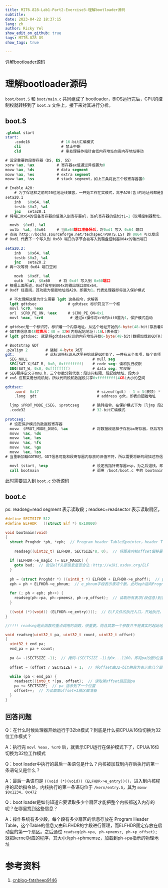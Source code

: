 ```yaml
---
title: MIT6.828-Lab1-Part2-Exercise3-理解bootloader源码
subtitle: 
date: 2023-04-22 18:37:15
lang: zh
author: Ricky Yel
show_edit_on_github: true
tags: MIT6.828 OS
show_tags: true

---
```

详解bootloader源码
<!--more-->

# 理解bootloader源码

`boot/boot.S` 和 `boot/main.c` 共同组成了 bootloader，BIOS运行完后，CPU的控制权就转移到了 `boot.S` 文件上，接下来对其进行分析。

## boot.S

```nasm
.global start
start:
	.code16              # 16-bit汇编模式
	cli                  # 禁止中断
	cld                  # 串处理操作指针由低内存地址向高内存地址移动
```

```nasm
# 设定重要的段寄存器（DS, ES, SS）
xorw %ax, %ax          # 寄存器ax值通过异或置为0
movw %ax, %ds          # data segment
movw %ax, %es          # extra segment
movw %ax, %ss          # stack segment，如上三条将此三个段寄存器置0
```

```nasm
# Enable A20:
	# 为了保证和之前的20位地址线兼容，一开始工作在实模式，高于A20(含)的地址线都是置为0，接下来取消置零
seta20.1
	inb   $0x64, %al
	testb $0x2, %al
	jnz   seta20.1
# 将端口0x64的设备寄存器的值输入到寄存器al，当al寄存器的值bit1=1（说明控制器繁忙，CPU不能传数据），则一直重复

  movb  $0xd1, %al
  outb  %al, $0x64     # 当0x64端口准备好后，将0xd1 写入 0x64 端口
# 查阅 http://bochs.sourceforge.net/techspec/PORTS.LST 的 0064 可以发现
# 0xd1 代表下一个写入到 0x60 端口的字节会被写入到键盘控制器804x的输出端口
  
seta20.2:
	inb   $0x64, %al
	testb $0x2, %al
	jnz   seta20.2
# 再一次等待 0x64 端口空闲

	movb  $0xdf, %al
	outb  %al, $0x60    # 将 0xdf 写入到 0x60端口
# 根据上面所述，0xdf会写到804x的输出端口即0x64，
# 0xdf 经查阅，其功能为使能地址线A20，即置为1，代表处理器即将进入保护模式
```

```nasm
  # 不太理解这里为什么需要 lgdt 这条指令，求解答
  lgdt gdtdsec              # gdtdsec 标识符见下一个框
  movl %cr0, %eax
  orl  $CR0_PE_ON, %eax     # $CR0_PE_ON=0x1
  movl %eax, %cr0            # 通过or操作将cr0的bit0置为1，保护模式启动

# gdtdsec是一个标识符，标识着一个内存地址，从这个地址开始的6-byte(48-bit)存放着GDT表信息
# GDT表信息由48位表示：48 = 32H(内存起始地址):16L(表长度)
# lgdt gdtdsec: 就是将gdtdsec标识的内存地址开始6-byte(48-bit)数据加载到GDTR(全局段描述符表寄存器48-bit)
```

```nasm
# Bootstrap GDT
.p2align 2        # 强制 4-byte 对齐
gdt:              # 此标识符标识从这里开始就是GDT表了，一共有三个表项，每个表项 8-byte
  SEG_NULL                             # null seg
  SEG(SAT_X|SAT_R, 0x0, 0xffffffff)    # code seg: 读和执行权限
  SEG(SAT_W, 0x0, 0xffffffff)          # data seg: 写权限
# SEG程序定义于mmu.h，三个参数分别代表：段访问权限、段起始地址、段大小
# xv6 没有采用分段机制，所以代码段和数据段共享0xffffffff(4GB)大小的空间

gdtdsec:
	.word  0x17                          # sizeof(gdt) - 1 = 3(表项) * 8(byte) - 1 = 23 = 0x17
	.long  gdt                           # address gdt，即表的起始地址
```

```nasm
  ljmp $PROT_MODE_CSEG, $protcseg      # 跳转指令，在保护模式下为 [ljmp 段选择子, 段内偏移]
  .code32                              # 32-bit汇编模式
  
protcseg:
  # 设定保护模式的数据段寄存器
  movw  $PROT_MODE_DSEG, %ax           # 将数据段选择子存到ax寄存器，然后写到各种段寄存器
  movw  %ax, %ds
  movw  %ax, %es
  movw  %ax, %fs
  movw  %ax, %gs
  movw  %ax, %ss
# 当重新加载GDTR时，GDT信息可能和段寄存器内存放的旧值不符，所以需要将新的段描述符信息写入到相应的段寄存器
```

```nasm
  movl $start, %esp                    # 设定栈指针寄存器esp，为之后退栈，即回到这一位置做准备
  call bootmain                        # 调用 /boot/boot.c 中的 bootmain()
```

此时需要进入到 `boot.c` 分析源码

## boot.c

ps: readseg=read segment 表示读取段；readsec=readsector 表示读取扇区。

```c
#define SECTSIZE 512
#define ELFHDR   ((struct Elf *) 0x10000)

void bootmain(void)
{
  struct Proghdr *ph, *eph;  // Program header Table的pointer，header Table存放了所有段的信息
  
	readseg((uint32_t) ELFHDR, SECTSIZE*8, 0);  // 将距离内核offset偏移量的8个扇区(4KB=1Page)的内容读取到以ELFHDR为起点的内存当中。实现的功能为读取elf头部放入内存
  
  if (ELFHDR->e_magic != ELF_MAGIC) {
    goto bad;  // 验证elf头部信息是否合法：http://wiki.osdev.org/ELF
  }
  
  ph = (struct Proghdr *) ((uint8_t *) ELFHDR + ELFHDR->e_phoff);  // phoff字段代表Program Header Table距离表头的偏移量
  eph = ph + ELFHDR->e_phnum;  // e_phnum字段表示表项个数，此时eph指向Program Header Table尾部
  
  for (; ph < eph; ph++) {
    readseg(ph->pa, ph->pmemsz, ph->p_offset);  // 读取所有表项(段信息)到各自的pa字段表示的物理地址
  }
  
  ((void (*)(void)) (ELFHDR->e_entry))();  // ELF文件的执行入口，开始执行。且这个ELF文件为内核文件，此时bootloader将控制权转交给了操作系统的内核。
}

//!!!! readseg是此函数的重点调用的函数，很重要。而且其第一个参数并不是真实的起始地址，有一个偏移，具体见下面对readseg的解释，掩码部分
```

```c
void readseg(uint32_t pa, uint32_t count, uint32_t offset)
{
  uint32_t end_pa;
  end_pa = pa + count;
  
  pa &= ~(SECTSIZE -1);  // 掩码~(SECTSIZE -1)为0x...1100，即将pa的低8位置零，此时pa的地址一定是扇区起始地址的整数倍
  
  offset = (offset / SECTSIZE) + 1;  // 将offset由32-bit换算为表示第几个扇区
  
  while (pa < end_pa) {
    readsect((int8_t *)pa, offset);  // 读取第offset扇区到pa
    pa += SECTSIZE;  // pa 指示到下一个位置
    offset++;  // 为读取第offset+1扇区做准备
  }
}
```

## 回答问题

Q：在什么时候处理器开始运行于32bit模式？到底是什么把CPU从16位切换为32位工作模式？

A：执行完 `movl %eax, %cr0` 后，就表示CPU运行在保护模式下了，CPU从16位切换为32位工作模式

Q：boot loader中执行的最后一条语句是什么？内核被加载到内存后执行的第一条语句又是什么？

A：最后一条语句是 `((void (*)(void)) (ELFHDR->e_entry))()`，进入到内核程序的起始指令处。内核执行的第一条语句位于 `/kern/entry.S`，其为 `movw $0x1234, 0x472`

Q：boot loader是如何知道它要读取多少个扇区才能把整个内核都送入内存的呢？在哪里找到这些信息？

A：操作系统有多少段，每个段有多少扇区的信息存放在 Program Header Table，这个Table的信息又由ELFHDR的字段进行管理，而ELFHDR固定存放在启动盘的第一个扇区。之后通过 `readseg(ph->pa, ph->pmemsz, ph->p_offset);` 就把kernel对应的程序，其大小为ph->phmemsz，加载到ph->pa指示的物理地址

# 参考资料

1. [cnblog-fatsheep9146](http://www.cnblogs.com/fatsheep9146/p/5115086.html )